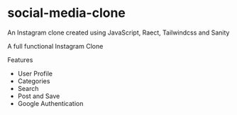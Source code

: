 # social-media-clone
An Instagram clone created using JavaScript, Raect, Tailwindcss and Sanity

A full functional Instagram Clone

Features
- User Profile 
- Categories 
- Search
- Post and Save 
- Google Authentication
